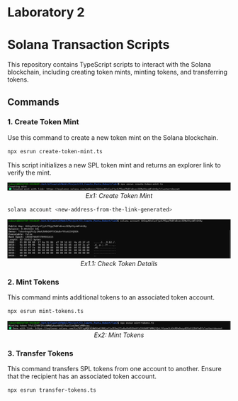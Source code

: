 # Laboratory 2
# Solana Transaction Scripts

This repository contains TypeScript scripts to interact with the Solana blockchain, including creating token mints, minting tokens, and transferring tokens.

## Commands

### 1. Create Token Mint

Use this command to create a new token mint on the Solana blockchain.

```bash
npx esrun create-token-mint.ts
```
This script initializes a new SPL token mint and returns an explorer link to verify the mint.

<p align="center">
  <img src="ex1.png" alt="Ex1: Create Token Mint" width="800">
  <br>
  <em>Ex1: Create Token Mint</em>
</p>

```bash
solana account <new-address-from-the-link-generated>
```

<p align="center">
  <img src="ex11.png" alt="Ex1.1: Check Token Details" width="800">
  <br>
  <em>Ex1.1: Check Token Details</em>
</p>


### 2. Mint Tokens

This command mints additional tokens to an associated token account.

```bash
npx esrun mint-tokens.ts
```

<p align="center">
  <img src="ex2.png" alt="Ex2: Mint Tokens" width="800">
  <br>
  <em>Ex2: Mint Tokens</em>
</p>

### 3. Transfer Tokens

This command transfers SPL tokens from one account to another. Ensure that the recipient has an associated token account.

```bash
npx esrun transfer-tokens.ts
```